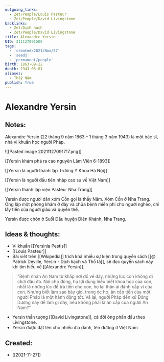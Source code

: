 ```yaml
---
outgoing_links:
  - Zet/People/Louis Pasteur
  - Zet/People/David Livingstone
backlinks:
  - Zet/Dịch hạch
  - Zet/People/David Livingstone
title: Alexandre Yersin
UID: 211127091508
tags:
  - 'created/2021/Nov/27'
  - 'seed🥜'
  - 'permanent/people'
birth: 1863-09-22
death: 1943-03-01
aliases:
  - Thầy Năm
publish: True
---
```

# Alexandre Yersin

## Notes:
Alexandre Yersin (22 tháng 9 năm 1863 – 1 tháng 3 năm 1943) là một bác sĩ, nhà vi khuẩn học người Pháp.

![[Pasted image 20211127091717.png]]

[[Yersin khám phá ra cao nguyên Lâm Viên 6-1893]]

[[Yersin là người thành lập Trường Y Khoa Hà Nội]]

[[Yersin là người đầu tiên nhập cao su về Việt Nam]]

[[Yersin thành lập viện Pasteur Nha Trang]]

Yersin được người dân xóm Cồn gọi là thầy Năm. Xóm Cồn ở Nha Trang. Ông lập một phòng khám ở đây và chữa bệnh miễn phí cho người nghèo, chỉ lấy tiền của người giàu và quyền thế.

Yersin được chôn ở Suối Dầu huyện Diên Khánh, Nha Trang.

## Ideas & thoughts:
- Vi khuẩn [[Yersinia Pestis]]
- [[Louis Pasteur]]
- Bài viết trên [[Wikipedia]] trích khá nhiều sự kiện trong quyển sách [[@ Patrick Deville, Yersin - Dịch hạch và Thổ tả]], sẽ đọc quyển sách này khi tìm hiểu về [[Alexandre Yersin]].
> "Bệnh nhân An Nam từ khắp nơi đổ về đây, những lúc con không đi chơi đâu đó. Nói cho đúng, họ lợi dụng hiểu biết khoa học của con, nhất là những lúc để trả tiền cho con, họ lại thân ái đánh cắp ví của con. Nhưng biết làm sao bây giờ, trong óc họ, ăn cắp tiền của một người Pháp là một hành động tốt. Vả lại, người Pháp đến xứ Đông Dương này để làm gì đây, nếu không phải là ăn cắp của người An Nam?"

- Yersin thần tượng [[David Livingstone]], cả đời ông phấn đấu theo Livingstone.
- Yersin được đặt tên cho nhiều địa danh, tên đường ở Việt Nam
## Created:
- [[2021-11-27]]

